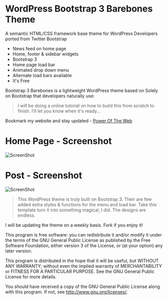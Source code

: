 # WordPress Bootstrap 3 Barebones Theme

A semantic HTML/CSS framework base theme for WordPress Developers ported from Twitter Bootstrap

  - News feed on home page
  - Home, footer & sidebar widgets
  - Bootstrap 3
  - Home page load bar
  - Animated drop down menu 
  - Alternate load bars available
  - It's Free

Bootstrap 3 Barebones is a lightweight WordPress theme based on Solely on Bootstrap that developers naturally use:

> I will be doing a online tutorial on how
> to build this from scratch to finish. 
> I'll let you know when it's ready...

Bookmark my website and stay updated - [Power Of The Web]

# Home Page - Screenshot

![ScreenShot](https://poweroftheweb.net/wp-content/uploads/2015/06/Screenshot1.jpg)

# Post - Screenshot

![ScreenShot](https://poweroftheweb.net/wp-content/uploads/2015/06/Screenshot3.jpg)


> This WordPress theme is truly built on Bootstrap 3.
> Their are few added extra 
> styles & functions for the menu and load bar. 
> Take this template turn it into something magical, 
> I did. The designs are endless.

I will be updating the theme on a weekly basis. Fork if you enjoy it! 


This program is free software: you can redistribute it and/or modify it under the terms of the GNU General Public License as published by the Free Software Foundation, either version 3 of the License, or (at your option) any later version.

This program is distributed in the hope that it will be useful, but WITHOUT ANY WARRANTY; without even the implied warranty of MERCHANTABILITY or FITNESS FOR A PARTICULAR PURPOSE.  See the GNU General Public License for more details.

You should have received a copy of the GNU General Public License along with this program.  If not, see <http://www.gnu.org/licenses/>.

[Power Of The Web]:http://poweroftheweb.net/